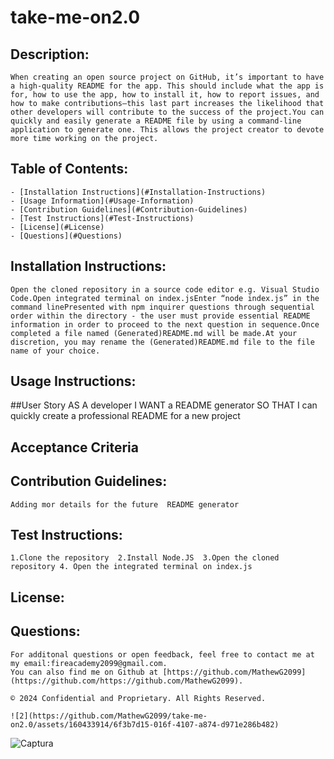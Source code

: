 # take-me-on2.0
    
    
 ## Description:
    When creating an open source project on GitHub, it’s important to have a high-quality README for the app. This should include what the app is for, how to use the app, how to install it, how to report issues, and how to make contributions—this last part increases the likelihood that other developers will contribute to the success of the project.You can quickly and easily generate a README file by using a command-line application to generate one. This allows the project creator to devote more time working on the project.
    
 ## Table of Contents:
    - [Installation Instructions](#Installation-Instructions)
    - [Usage Information](#Usage-Information)
    - [Contribution Guidelines](#Contribution-Guidelines)
    - [Test Instructions](#Test-Instructions)
    - [License](#License)
    - [Questions](#Questions)
  
 ## Installation Instructions:
    Open the cloned repository in a source code editor e.g. Visual Studio Code.Open integrated terminal on index.jsEnter “node index.js” in the command linePresented with npm inquirer questions through sequential order within the directory - the user must provide essential README information in order to proceed to the next question in sequence.Once completed a file named (Generated)README.md will be made.At your discretion, you may rename the (Generated)README.md file to the file name of your choice.
    
 ## Usage Instructions:
 ##User Story
 AS A developer
I WANT a README generator
SO THAT I can quickly create a professional README for a new project
## Acceptance Criteria

    
    
  ## Contribution Guidelines:
    Adding mor details for the future  README generator 
    
  ## Test Instructions:
    1.Clone the repository  2.Install Node.JS  3.Open the cloned repository 4. Open the integrated terminal on index.js 
    
  ## License:
    
   
 ## Questions:
 
    For additonal questions or open feedback, feel free to contact me at my email:fireacademy2099@gmail.com. 
    You can also find me on Github at [https://github.com/MathewG2099](https://github.com/https://github.com/MathewG2099).
    
    © 2024 Confidential and Proprietary. All Rights Reserved.

    ![2](https://github.com/MathewG2099/take-me-on2.0/assets/160433914/6f3b7d15-016f-4107-a874-d971e286b482)

![Captura](https://github.com/MathewG2099/take-me-on2.0/assets/160433914/6ff9039a-88c0-4d65-9991-4e20a0a43893)
